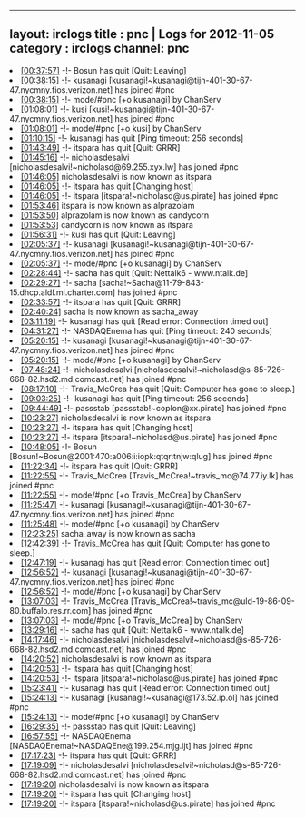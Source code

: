 
---
layout: irclogs
title : pnc | Logs for 2012-11-05
category : irclogs
channel: pnc
---
<li class="logitem"><a href="#00:37:57" name="00:37:57" class="time">[00:37:57]</a> -!- <span class="quit">Bosun</span> has quit [Quit: Leaving] </li>
<li class="logitem"><a href="#00:38:15" name="00:38:15" class="time">[00:38:15]</a> -!- <span class="join">kusanagi</span> [kusanagi!~kusanagi@tijn-401-30-67-47.nycmny.fios.verizon.net] has joined #pnc </li>
<li class="logitem"><a href="#00:38:15" name="00:38:15" class="time">[00:38:15]</a> -!- mode/<span class="mode">#pnc</span> [+o kusanagi] by ChanServ </li>
<li class="logitem"><a href="#01:08:01" name="01:08:01" class="time">[01:08:01]</a> -!- <span class="join">kusi</span> [kusi!~kusanagi@tijn-401-30-67-47.nycmny.fios.verizon.net] has joined #pnc </li>
<li class="logitem"><a href="#01:08:01" name="01:08:01" class="time">[01:08:01]</a> -!- mode/<span class="mode">#pnc</span> [+o kusi] by ChanServ </li>
<li class="logitem"><a href="#01:10:15" name="01:10:15" class="time">[01:10:15]</a> -!- <span class="quit">kusanagi</span> has quit [Ping timeout: 256 seconds] </li>
<li class="logitem"><a href="#01:43:49" name="01:43:49" class="time">[01:43:49]</a> -!- <span class="quit">itspara</span> has quit [Quit: GRRR] </li>
<li class="logitem"><a href="#01:45:16" name="01:45:16" class="time">[01:45:16]</a> -!- <span class="join">nicholasdesalvi</span> [nicholasdesalvi!~nicholasd@69.255.xyx.lw] has joined #pnc </li>
<li class="logitem"><a href="#01:46:05" name="01:46:05" class="time">[01:46:05]</a> <span class="nick">nicholasdesalvi</span> is now known as <span class="nick">itspara</span> </li>
<li class="logitem"><a href="#01:46:05" name="01:46:05" class="time">[01:46:05]</a> -!- <span class="quit">itspara</span> has quit [Changing host] </li>
<li class="logitem"><a href="#01:46:05" name="01:46:05" class="time">[01:46:05]</a> -!- <span class="join">itspara</span> [itspara!~nicholasd@us.pirate] has joined #pnc </li>
<li class="logitem"><a href="#01:53:46" name="01:53:46" class="time">[01:53:46]</a> <span class="nick">itspara</span> is now known as <span class="nick">alprazolam</span> </li>
<li class="logitem"><a href="#01:53:50" name="01:53:50" class="time">[01:53:50]</a> <span class="nick">alprazolam</span> is now known as <span class="nick">candycorn</span> </li>
<li class="logitem"><a href="#01:53:53" name="01:53:53" class="time">[01:53:53]</a> <span class="nick">candycorn</span> is now known as <span class="nick">itspara</span> </li>
<li class="logitem"><a href="#01:56:31" name="01:56:31" class="time">[01:56:31]</a> -!- <span class="quit">kusi</span> has quit [Quit: Leaving] </li>
<li class="logitem"><a href="#02:05:37" name="02:05:37" class="time">[02:05:37]</a> -!- <span class="join">kusanagi</span> [kusanagi!~kusanagi@tijn-401-30-67-47.nycmny.fios.verizon.net] has joined #pnc </li>
<li class="logitem"><a href="#02:05:37" name="02:05:37" class="time">[02:05:37]</a> -!- mode/<span class="mode">#pnc</span> [+o kusanagi] by ChanServ </li>
<li class="logitem"><a href="#02:28:44" name="02:28:44" class="time">[02:28:44]</a> -!- <span class="quit">sacha</span> has quit [Quit: Nettalk6 - www.ntalk.de] </li>
<li class="logitem"><a href="#02:29:27" name="02:29:27" class="time">[02:29:27]</a> -!- <span class="join">sacha</span> [sacha!~Sacha@11-79-843-15.dhcp.aldl.mi.charter.com] has joined #pnc </li>
<li class="logitem"><a href="#02:33:57" name="02:33:57" class="time">[02:33:57]</a> -!- <span class="quit">itspara</span> has quit [Quit: GRRR] </li>
<li class="logitem"><a href="#02:40:24" name="02:40:24" class="time">[02:40:24]</a> <span class="nick">sacha</span> is now known as <span class="nick">sacha_away</span> </li>
<li class="logitem"><a href="#03:11:19" name="03:11:19" class="time">[03:11:19]</a> -!- <span class="quit">kusanagi</span> has quit [Read error: Connection timed out] </li>
<li class="logitem"><a href="#04:31:27" name="04:31:27" class="time">[04:31:27]</a> -!- <span class="quit">NASDAQEnema</span> has quit [Ping timeout: 240 seconds] </li>
<li class="logitem"><a href="#05:20:15" name="05:20:15" class="time">[05:20:15]</a> -!- <span class="join">kusanagi</span> [kusanagi!~kusanagi@tijn-401-30-67-47.nycmny.fios.verizon.net] has joined #pnc </li>
<li class="logitem"><a href="#05:20:15" name="05:20:15" class="time">[05:20:15]</a> -!- mode/<span class="mode">#pnc</span> [+o kusanagi] by ChanServ </li>
<li class="logitem"><a href="#07:48:24" name="07:48:24" class="time">[07:48:24]</a> -!- <span class="join">nicholasdesalvi</span> [nicholasdesalvi!~nicholasd@s-85-726-668-82.hsd2.md.comcast.net] has joined #pnc </li>
<li class="logitem"><a href="#08:17:10" name="08:17:10" class="time">[08:17:10]</a> -!- <span class="quit">Travis_McCrea</span> has quit [Quit: Computer has gone to sleep.] </li>
<li class="logitem"><a href="#09:03:25" name="09:03:25" class="time">[09:03:25]</a> -!- <span class="quit">kusanagi</span> has quit [Ping timeout: 256 seconds] </li>
<li class="logitem"><a href="#09:44:49" name="09:44:49" class="time">[09:44:49]</a> -!- <span class="join">passstab</span> [passstab!~coplon@xx.pirate] has joined #pnc </li>
<li class="logitem"><a href="#10:23:27" name="10:23:27" class="time">[10:23:27]</a> <span class="nick">nicholasdesalvi</span> is now known as <span class="nick">itspara</span> </li>
<li class="logitem"><a href="#10:23:27" name="10:23:27" class="time">[10:23:27]</a> -!- <span class="quit">itspara</span> has quit [Changing host] </li>
<li class="logitem"><a href="#10:23:27" name="10:23:27" class="time">[10:23:27]</a> -!- <span class="join">itspara</span> [itspara!~nicholasd@us.pirate] has joined #pnc </li>
<li class="logitem"><a href="#10:48:05" name="10:48:05" class="time">[10:48:05]</a> -!- <span class="join">Bosun</span> [Bosun!~Bosun@2001:470:a006:i:iopk:qtqr:tnjw:qlug] has joined #pnc </li>
<li class="logitem"><a href="#11:22:34" name="11:22:34" class="time">[11:22:34]</a> -!- <span class="quit">itspara</span> has quit [Quit: GRRR] </li>
<li class="logitem"><a href="#11:22:55" name="11:22:55" class="time">[11:22:55]</a> -!- <span class="join">Travis_McCrea</span> [Travis_McCrea!~travis_mc@74.77.iy.lk] has joined #pnc </li>
<li class="logitem"><a href="#11:22:55" name="11:22:55" class="time">[11:22:55]</a> -!- mode/<span class="mode">#pnc</span> [+o Travis_McCrea] by ChanServ </li>
<li class="logitem"><a href="#11:25:47" name="11:25:47" class="time">[11:25:47]</a> -!- <span class="join">kusanagi</span> [kusanagi!~kusanagi@tijn-401-30-67-47.nycmny.fios.verizon.net] has joined #pnc </li>
<li class="logitem"><a href="#11:25:48" name="11:25:48" class="time">[11:25:48]</a> -!- mode/<span class="mode">#pnc</span> [+o kusanagi] by ChanServ </li>
<li class="logitem"><a href="#12:23:25" name="12:23:25" class="time">[12:23:25]</a> <span class="nick">sacha_away</span> is now known as <span class="nick">sacha</span> </li>
<li class="logitem"><a href="#12:42:39" name="12:42:39" class="time">[12:42:39]</a> -!- <span class="quit">Travis_McCrea</span> has quit [Quit: Computer has gone to sleep.] </li>
<li class="logitem"><a href="#12:47:19" name="12:47:19" class="time">[12:47:19]</a> -!- <span class="quit">kusanagi</span> has quit [Read error: Connection timed out] </li>
<li class="logitem"><a href="#12:56:52" name="12:56:52" class="time">[12:56:52]</a> -!- <span class="join">kusanagi</span> [kusanagi!~kusanagi@tijn-401-30-67-47.nycmny.fios.verizon.net] has joined #pnc </li>
<li class="logitem"><a href="#12:56:52" name="12:56:52" class="time">[12:56:52]</a> -!- mode/<span class="mode">#pnc</span> [+o kusanagi] by ChanServ </li>
<li class="logitem"><a href="#13:07:03" name="13:07:03" class="time">[13:07:03]</a> -!- <span class="join">Travis_McCrea</span> [Travis_McCrea!~travis_mc@uld-19-86-09-80.buffalo.res.rr.com] has joined #pnc </li>
<li class="logitem"><a href="#13:07:03" name="13:07:03" class="time">[13:07:03]</a> -!- mode/<span class="mode">#pnc</span> [+o Travis_McCrea] by ChanServ </li>
<li class="logitem"><a href="#13:29:16" name="13:29:16" class="time">[13:29:16]</a> -!- <span class="quit">sacha</span> has quit [Quit: Nettalk6 - www.ntalk.de] </li>
<li class="logitem"><a href="#14:17:46" name="14:17:46" class="time">[14:17:46]</a> -!- <span class="join">nicholasdesalvi</span> [nicholasdesalvi!~nicholasd@s-85-726-668-82.hsd2.md.comcast.net] has joined #pnc </li>
<li class="logitem"><a href="#14:20:52" name="14:20:52" class="time">[14:20:52]</a> <span class="nick">nicholasdesalvi</span> is now known as <span class="nick">itspara</span> </li>
<li class="logitem"><a href="#14:20:53" name="14:20:53" class="time">[14:20:53]</a> -!- <span class="quit">itspara</span> has quit [Changing host] </li>
<li class="logitem"><a href="#14:20:53" name="14:20:53" class="time">[14:20:53]</a> -!- <span class="join">itspara</span> [itspara!~nicholasd@us.pirate] has joined #pnc </li>
<li class="logitem"><a href="#15:23:41" name="15:23:41" class="time">[15:23:41]</a> -!- <span class="quit">kusanagi</span> has quit [Read error: Connection timed out] </li>
<li class="logitem"><a href="#15:24:13" name="15:24:13" class="time">[15:24:13]</a> -!- <span class="join">kusanagi</span> [kusanagi!~kusanagi@173.52.ip.ol] has joined #pnc </li>
<li class="logitem"><a href="#15:24:13" name="15:24:13" class="time">[15:24:13]</a> -!- mode/<span class="mode">#pnc</span> [+o kusanagi] by ChanServ </li>
<li class="logitem"><a href="#16:29:35" name="16:29:35" class="time">[16:29:35]</a> -!- <span class="quit">passstab</span> has quit [Quit: Leaving] </li>
<li class="logitem"><a href="#16:57:55" name="16:57:55" class="time">[16:57:55]</a> -!- <span class="join">NASDAQEnema</span> [NASDAQEnema!~NASDAQEne@199.254.mjg.ijt] has joined #pnc </li>
<li class="logitem"><a href="#17:17:23" name="17:17:23" class="time">[17:17:23]</a> -!- <span class="quit">itspara</span> has quit [Quit: GRRR] </li>
<li class="logitem"><a href="#17:19:09" name="17:19:09" class="time">[17:19:09]</a> -!- <span class="join">nicholasdesalvi</span> [nicholasdesalvi!~nicholasd@s-85-726-668-82.hsd2.md.comcast.net] has joined #pnc </li>
<li class="logitem"><a href="#17:19:20" name="17:19:20" class="time">[17:19:20]</a> <span class="nick">nicholasdesalvi</span> is now known as <span class="nick">itspara</span> </li>
<li class="logitem"><a href="#17:19:20" name="17:19:20" class="time">[17:19:20]</a> -!- <span class="quit">itspara</span> has quit [Changing host] </li>
<li class="logitem"><a href="#17:19:20" name="17:19:20" class="time">[17:19:20]</a> -!- <span class="join">itspara</span> [itspara!~nicholasd@us.pirate] has joined #pnc </li>


